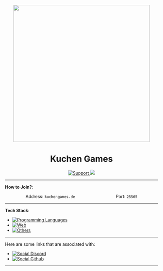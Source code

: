 <div align="center">
  <img width="450" height="450" src="https://cdn.discordapp.com/attachments/1128067605870157924/1129448303562592326/KuchenGames_Logo.png"/>
</div>
<div align="center">
    <h1>Kuchen Games</h1>
    <a href="https://discord.kuchengames.de">
        <img src="https://img.shields.io/discord/993855292448198756.svg?colorB=Blue&logo=discord&label=Support&style=for-the-badge" alt="Support">
    </a>
    <a href="https://github.com/KuchenGamesDE/.github/issues">
        <img src="https://img.shields.io/github/issues/KuchenGamesDE/.github.svg?style=for-the-badge">
    </a>
    <br>
</div>

---

**How to Join?**:

<div style="display:flex;flex-direction:row;width:100%;align-items:center;justify-content:space-around;">
    <span>Address: <code>kuchengames.de</code></span>
    <span>Port: <code>25565</code></span>
</div>

---

**Tech Stack**:

- [![Programming Languages](https://skillicons.dev/icons?i=js,html,css,java)](https://skillicons.dev)
- [![Web](https://skillicons.dev/icons?i=react,vite,tailwind,nodejs,express)](https://skillicons.dev)
- [![Others](https://skillicons.dev/icons?i=nodejs,express,maven,gradle,mongo,redis,git,linux,docker)](https://skillicons.dev)

---

Here are some links that are associated with:
- [![Social Discord](https://skillicons.dev/icons?i=discord)](https://discord.kuchengames.de)
- [![Social Github](https://skillicons.dev/icons?i=github)](https://github.com/KuchenGamesDE)

---
